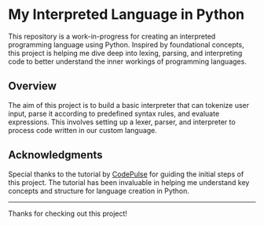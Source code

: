 # My Interpreted Language in Python

This repository is a work-in-progress for creating an interpreted programming language using Python. Inspired by foundational concepts, this project is helping me dive deep into lexing, parsing, and interpreting code to better understand the inner workings of programming languages.

## Overview

The aim of this project is to build a basic interpreter that can tokenize user input, parse it according to predefined syntax rules, and evaluate expressions. This involves setting up a lexer, parser, and interpreter to process code written in our custom language.

## Acknowledgments

Special thanks to the tutorial by [CodePulse](https://youtu.be/Eythq9848Fg?si=Ty6T7Bo4h5eMDKuS) for guiding the initial steps of this project. The tutorial has been invaluable in helping me understand key concepts and structure for language creation in Python.

---

Thanks for checking out this project!

